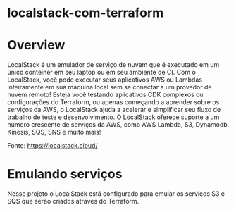 # localstack-com-terraform

# Overview
LocalStack é um emulador de serviço de nuvem que é executado em um único contêiner em seu laptop ou em seu ambiente de CI.
Com o LocalStack, você pode executar seus aplicativos AWS ou Lambdas inteiramente em sua máquina local sem se conectar a um provedor de nuvem remoto!
Esteja você testando aplicativos CDK complexos ou configurações do Terraform, ou apenas começando a aprender sobre os serviços da AWS, o LocalStack ajuda a acelerar e simplificar seu fluxo de trabalho de teste e desenvolvimento.
O LocalStack oferece suporte a um número crescente de serviços da AWS, como AWS Lambda, S3, Dynamodb, Kinesis, SQS, SNS e muito mais!

Fonte: https://localstack.cloud/

# Emulando serviços
Nesse projeto o LocalStack está configurado para emular os serviços S3 e SQS que serão criados através do Terraform.